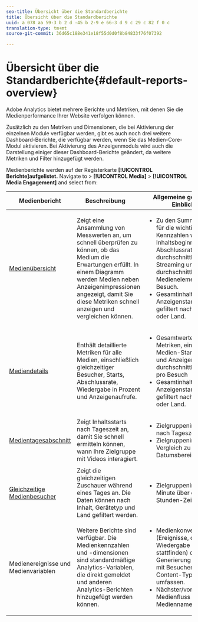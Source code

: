 ```yaml
---
seo-title: Übersicht über die Standardberichte
title: Übersicht über die Standardberichte
uuid: a 078 aa 59-3 b 2 d -45 b 2-9 e 66-3 d 9 c 29 c 82 f 0 c
translation-type: tm+mt
source-git-commit: 36d65c188e341e18f55d0d0f8b84833f76f07392

---
```



# Übersicht über die Standardberichte{#default-reports-overview}

Adobe Analytics bietet mehrere Berichte und Metriken, mit denen Sie die Medienperformance Ihrer Website verfolgen können.

Zusätzlich zu den Metriken und Dimensionen, die bei Aktivierung der einzelnen Module verfügbar werden, gibt es auch noch drei weitere Dashboard-Berichte, die verfügbar werden, wenn Sie das Medien-Core-Modul aktivieren. Bei Aktivierung des Anzeigenmoduls wird auch die Darstellung einiger dieser Dashboard-Berichte geändert, da weitere Metriken und Filter hinzugefügt werden.

Medienberichte werden auf der Registerkarte **[!UICONTROL Berichte]aufgelistet.** Navigate to &gt; **[!UICONTROL Media]** &gt; **[!UICONTROL Media Engagement]** and select from:

| Medienbericht | Beschreibung     | Allgemeine geschäftliche Einblicke       |
| --- | --- | --- |
| [Medienübersicht](media-reports-overview.md) | Zeigt eine Ansammlung von Messwerten an, um schnell überprüfen zu können, ob das Medium die Erwartungen erfüllt. In einem Diagramm werden Medien neben Anzeigenimpressionen angezeigt, damit Sie diese Metriken schnell anzeigen und vergleichen können. | <ul> <li>Zu den Summen gehören für die wichtigsten Kennzahlen wie Inhaltsbeginn, Abschlussrate, durchschnittliche Zeit im Streaming und durchschnittliche Medienelemente pro Besuch.  </li> <li>Gesamtinhalts- und Anzeigenstarts für Medien gefiltert nach Gerätetyp oder Land.  </li> </ul> |
| [Mediendetails](media-reports-detail.md) | Enthält detaillierte Metriken für alle Medien, einschließlich gleichzeitiger Besucher, Starts, Abschlussrate, Wiedergabe in Prozent und Anzeigenaufrufe. | <ul> <li>Gesamtwerte für Top-Metriken, einschließlich Medien-Starts, Inhalts- und Anzeigenstarts und durchschnittlicher Inhalt pro Besuch  </li> <li>Gesamtinhalts- und Anzeigenstarts für Medien gefiltert nach Gerätetyp oder Land.  </li> </ul> |
| [Medientagesabschnitt](media-reports-daypart.md) | Zeigt Inhaltsstarts nach Tageszeit an, damit Sie schnell ermitteln können, wann Ihre Zielgruppe mit Videos interagiert. | <ul> <li>Zielgruppeninteraktion nach Tageszeit  </li> <li>Zielgruppeninteraktion im Vergleich zu vorherigen Datumsbereichen  </li> </ul> |
| [Gleichzeitige Medienbesucher](media-concurrent-viewers.md) | Zeigt die gleichzeitigen Zuschauer während eines Tages an. Die Daten können nach Inhalt, Gerätetyp und Land gefiltert werden. | <ul> <li>Zielgruppeninteraktion pro Minute über einen 24-Stunden-Zeitraum.  </li> </ul> |
| Medienereignisse und Medienvariablen | Weitere Berichte sind verfügbar. Die Medienkennzahlen und -dimensionen sind standardmäßige Analytics-Variablen, die direkt gemeldet und anderen Analytics-Berichten hinzugefügt werden können. | <ul> <li>Medienkonversion (Ereignisse, die nach der Wiedergabe des Mediums stattfinden) durch Generierung eines Berichts mit Besuchen, die den Content-Typ „Medien“ umfassen.  </li> <li>Nächster/vorheriger Medienfluss über die Mediennamenseigenschaft.  </li> </ul> |
